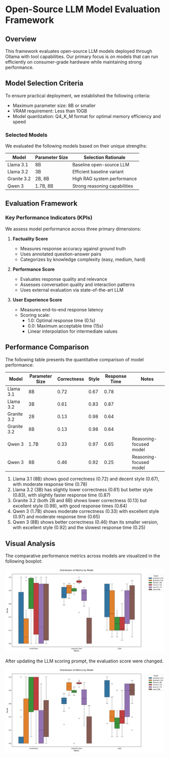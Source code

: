 # Open-Source LLM Model Evaluation Framework

## Overview
This framework evaluates open-source LLM models deployed through Ollama with tool capabilities. Our primary focus is on models that can run efficiently on consumer-grade hardware while maintaining strong performance.

## Model Selection Criteria
To ensure practical deployment, we established the following criteria:
- Maximum parameter size: 8B or smaller
- VRAM requirement: Less than 10GB
- Model quantization: Q4_K_M format for optimal memory efficiency and speed

### Selected Models
We evaluated the following models based on their unique strengths:

| Model | Parameter Size | Selection Rationale |
|-------|---------------|-------------------|
| Llama 3.1 | 8B | Baseline open-source LLM |
| Llama 3.2 | 3B | Efficient baseline variant |
| Granite 3.2 | 2B, 8B | High RAG system performance |
| Qwen 3 | 1.7B, 8B | Strong reasoning capabilities |

## Evaluation Framework

### Key Performance Indicators (KPIs)
We assess model performance across three primary dimensions:

1. **Factuality Score**
   - Measures response accuracy against ground truth
   - Uses annotated question-answer pairs
   - Categorizes by knowledge complexity (easy, medium, hard)

2. **Performance Score**
   - Evaluates response quality and relevance
   - Assesses conversation quality and interaction patterns
   - Uses external evaluation via state-of-the-art LLM

3. **User Experience Score**
   - Measures end-to-end response latency
   - Scoring scale:
     - 1.0: Optimal response time (0.1s)
     - 0.0: Maximum acceptable time (15s)
     - Linear interpolation for intermediate values

## Performance Comparison

The following table presents the quantitative comparison of model performance:

| Model | Parameter Size | Correctness | Style | Response Time | Notes |
|-------|---------------|----------|-----------|-----------|-------|
| Llama 3.1 | 8B | 0.72 | 0.67 | 0.78 | |
| Llama 3.2 | 3B | 0.61 | 0.83 | 0.87 | |
| Granite 3.2 | 2B | 0.13 | 0.98 | 0.64 | |
| Granite 3.2 | 8B | 0.13 | 0.98 | 0.64 | |
| Qwen 3 | 1.7B | 0.33 | 0.97 | 0.65 | Reasoning-focused model |
| Qwen 3 | 8B | 0.46 | 0.92 | 0.25 | Reasoning-focused model |

1. Llama 3.1 (8B) shows good correctness (0.72) and decent style (0.67), with moderate response time (0.78)
1. Llama 3.2 (3B) has slightly lower correctness (0.61) but better style (0.83), with slightly faster response time (0.87)
1. Granite 3.2 (both 2B and 8B) shows lower correctness (0.13) but excellent style (0.98), with good response times (0.64)
1. Qwen 3 (1.7B) shows moderate correctness (0.33) with excellent style (0.97) and moderate response time (0.65)
1. Qwen 3 (8B) shows better correctness (0.46) than its smaller version, with excellent style (0.92) and the slowest response time (0.25)

## Visual Analysis

The comparative performance metrics across models are visualized in the following boxplot:

![](figs/metrics_boxplot_by_model_v1.png)

After updating the LLM scoring prompt, the evaluation score were changed.

![](figs/metrics_boxplot_by_model_v2.png)